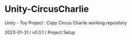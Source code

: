 # Unity-CircusCharlie    
Unity - Toy Project : Copy Circus Charlie  working repository     
    
2023-01-31 / v0.0.1 / Project Setup
